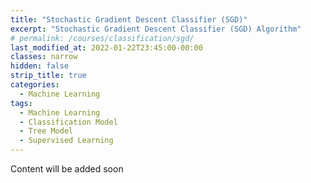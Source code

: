 ```yaml
---
title: "Stochastic Gradient Descent Classifier (SGD)"
excerpt: "Stochastic Gradient Descent Classifier (SGD) Algorithm"
# permalink: /courses/classification/sgd/
last_modified_at: 2022-01-22T23:45:00-00:00
classes: narrow
hidden: false
strip_title: true
categories:
  - Machine Learning
tags: 
  - Machine Learning
  - Classification Model
  - Tree Model
  - Supervised Learning
---
```

Content will be added soon